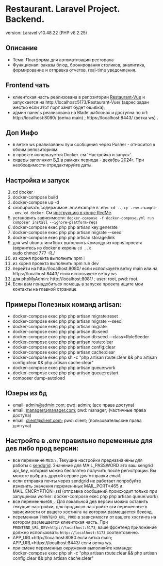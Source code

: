 # Restaurant. Laravel Project. Backend.

version: Laravel v10.48.22 (PHP v8.2.25)

## Описание

-   Тема: Платформа для автоматизации ресторана
-   Функционал: заказы блюд, бронирования столиков, аналитика, формирование и отправка отчетов, real-time уведомления.

## Frontend чать

-   клиентская часть реализована в репозитории [Restaurant-Vue](https://github.com/AlexHiriavenko/Restaurant-Vue) и запускается на http://localhost:5173/Restaurant-Vue/ (адрес задан жестко если этот порт занят будет ошибка);
-   админ панель реализована на Blade шаблонах и доступна по url: http://localhost:8080/ (ветка main) ; https://localhost:8443/ (ветка ws) .

## Доп Инфо

-   в ветке ws реализованы пуш сообщения через Pusher - относится к обоим репозиториям.
-   в проекте используется Docker. cм 'Настройка и запуск'.
-   сидеры заполняют БД в рамках периода - декабрь 2024г. При необходимости отредактируйте даты.

## Настройка и запуск

1. cd docker
2. docker-compose build
3. docker-compose up -d
4. скопировать содержимое .env.example в .env: `cd ..`, `cp .env.example .env`, `cd docker`. См [инструкцию в конце RedMe](#настройте-в-env-правильно-переменные-для-дев-либо-прод-версии).
5. установить зависимости: `docker-compose -f docker-compose.yml run composer install --ignore-platform-reqs`
6. docker-compose exec php php artisan key:generate
7. docker-compose exec php php artisan migrate --seed
8. docker-compose exec php php artisan storage:link
9. для wsl ubuntu или linux выполнить команду из корня проекта (вернитесь из docker в корень `cd ..`): <br>
   sudo chmod 777 -R./
10. из корня проекта выполнить npm i
11. из корня проекта выполнить npm run dev
12. перейти на http://localhost:8080/ если используете ветку main или на https://localhost:8443/ если используете ветку ws
13. для phpMyAdmin: http://localhost:8081/ ; user: root, pwd: root.
14. Если вам понадобиться помощь в запуске проекта ищите мои контакты на главной странице.

## Примеры Полезных команд artisan:

-   docker-compose exec php php artisan migrate:reset
-   docker-compose exec php php artisan migrate --seed
-   docker-compose exec php php artisan migrate
-   docker-compose exec php php artisan db:seed
-   docker-compose exec php php artisan db:seed --class=RoleSeeder
-   docker-compose exec php php artisan route:clear
-   docker-compose exec php php artisan config:clear
-   docker-compose exec php php artisan cache:clear
-   docker-compose exec php sh -c "php artisan route:clear && php artisan config:clear && php artisan cache:clear"
-   docker-compose exec php php artisan queue:work
-   docker-compose exec php php artisan queue:restart
-   composer dump-autoload

## Юзеры из бд

-   email: admin@admin.com; pwd: admin; (все права доступа)
-   email: manager@manager.com; pwd: manager; (частичные права доступа)
-   email: client@client.com; pwd: client; (пользовательские права доступа)

## Настройте в .env правильно переменные для дев либо прод версии:

-   все переменне `MAIL\`. Текущие настройки предназначены для работы c [sendgrid](https://sendgrid.com/en-us). Значение для MAIL_PASSWORD это ваш sengrid api_key, который можно бесплатно получить после регистрации. Вы можете выбрать другой сервис для отправки email.
-   если отправка почты через sendgrid не работает попробуйте изменить значения переменнных MAIL_PORT=465 и MAIL_ENCRYPTION=ssl (отправка сообщений происходит только при запущеном worker: docker-compose exec php php artisan queue:work)
-   все переменные`DB_`. Для локальной дев версии можно оставить текущие настройки, для продакшн настройте эти переменные в зависимости от вашего хостинга на котором размещается бекенд.
-   переменная `FRONTEND_URL_PROD` в зависимости от вашего хостинга на котором размещается клиентская часть. При `FRONTEND_URL_DEV=http://localhost:5173`; ваше фронтенд приложение должно использовать `http://localhost:5173` соответсвенно.
-   APP_URL=http://localhost:8080 если ветка main; APP_URL=https://localhost:8443/ если ветка ws.
-   при смене переменных окружения выполняйте команду: <br>
    docker-compose exec php sh -c "php artisan route:clear && php artisan config:clear && php artisan cache:clear"
